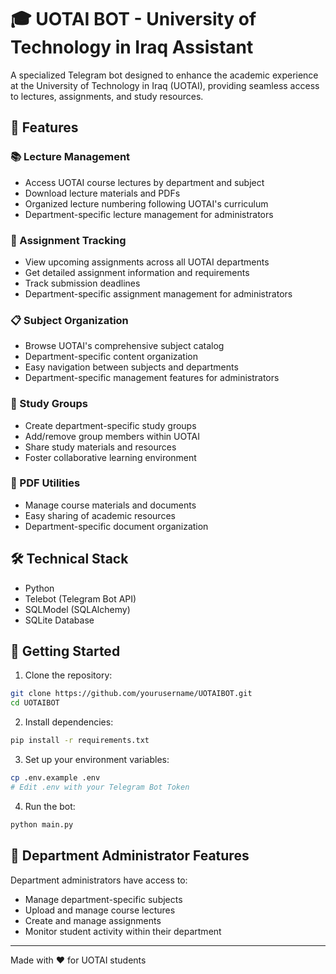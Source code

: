 # 🎓 UOTAI BOT - University of Technology in Iraq Assistant

A specialized Telegram bot designed to enhance the academic experience at the University of Technology in Iraq (UOTAI), providing seamless access to lectures, assignments, and study resources.

## 🌟 Features

### 📚 Lecture Management
- Access UOTAI course lectures by department and subject
- Download lecture materials and PDFs
- Organized lecture numbering following UOTAI's curriculum
- Department-specific lecture management for administrators

### 📝 Assignment Tracking
- View upcoming assignments across all UOTAI departments
- Get detailed assignment information and requirements
- Track submission deadlines
- Department-specific assignment management for administrators

### 📋 Subject Organization
- Browse UOTAI's comprehensive subject catalog
- Department-specific content organization
- Easy navigation between subjects and departments
- Department-specific management features for administrators

### 👥 Study Groups
- Create department-specific study groups
- Add/remove group members within UOTAI
- Share study materials and resources
- Foster collaborative learning environment

### 🔧 PDF Utilities
- Manage course materials and documents
- Easy sharing of academic resources
- Department-specific document organization

## 🛠️ Technical Stack

- Python
- Telebot (Telegram Bot API)
- SQLModel (SQLAlchemy)
- SQLite Database

## 🚀 Getting Started

1. Clone the repository:
```bash
git clone https://github.com/yourusername/UOTAIBOT.git
cd UOTAIBOT
```

2. Install dependencies:
```bash
pip install -r requirements.txt
```

3. Set up your environment variables:
```bash
cp .env.example .env
# Edit .env with your Telegram Bot Token
```

4. Run the bot:
```bash
python main.py
```

## 👑 Department Administrator Features

Department administrators have access to:
- Manage department-specific subjects
- Upload and manage course lectures
- Create and manage assignments
- Monitor student activity within their department

---

Made with ❤️ for UOTAI students 